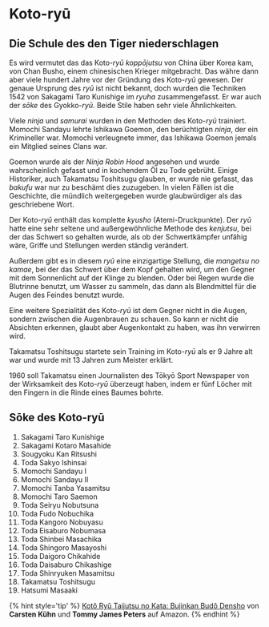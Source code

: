 # Koto-ryū



## Die Schule des den Tiger niederschlagen

Es wird vermutet das das Koto-*ryū* *koppōjutsu* von China über Korea kam, von Chan Busho, einem chinesischen Krieger mitgebracht. Das währe dann aber viele hundert Jahre vor der Gründung des Koto-*ryū* gewesen. Der genaue Ursprung des *ryū* ist nicht bekannt, doch wurden die Techniken 1542 von Sakagami Taro Kunishige im *ryuha* zusammengefasst. Er war auch der *sōke* des Gyokko-*ryū*. Beide Stile haben sehr viele Ähnlichkeiten.

Viele *ninja* und *samurai* wurden in den Methoden des Koto-*ryū* trainiert. Momochi Sandayu lehrte Ishikawa Goemon, den berüchtigten *ninja*, der ein Krimineller war. Momochi verleugnete immer, das Ishikawa Goemon jemals ein Mitglied seines Clans war.

Goemon wurde als der *Ninja Robin Hood* angesehen und wurde wahrscheinlich gefasst und in kochendem Öl zu Tode gebrüht. Einige Historiker, auch Takamatsu Toshitsugu glauben, er wurde nie gefasst, das *bakufu* war nur zu beschämt dies zuzugeben. In vielen Fällen ist die Geschichte, die mündlich weitergegeben wurde glaubwürdiger als das geschriebene Wort.

Der Koto-*ryū* enthält das komplette *kyusho* (Atemi-Druckpunkte). Der *ryū* hatte eine sehr seltene und außergewöhnliche Methode des *kenjutsu*, bei der das Schwert so gehalten wurde, als ob der Schwertkämpfer unfähig wäre, Griffe und Stellungen werden ständig verändert.

Außerdem gibt es in diesem *ryū* eine einzigartige Stellung, die *mangetsu no kamae*, bei der das Schwert über dem Kopf gehalten wird, um den Gegner mit dem Sonnenlicht auf der Klinge zu blenden. Oder bei Regen wurde die Blutrinne benutzt, um Wasser zu sammeln, das dann als Blendmittel für die Augen des Feindes benutzt wurde.

Eine weitere Spezialität des Koto-*ryū* ist dem Gegner nicht in die Augen, sondern zwischen die Augenbrauen zu schauen. So kann er nicht die Absichten erkennen, glaubt aber Augenkontakt zu haben, was ihn verwirren wird.

Takamatsu Toshitsugu startete sein Training im Koto-*ryū* als er 9 Jahre alt war und wurde mit 13 Jahren zum Meister erklärt.

1960 soll Takamatsu einen Journalisten des Tōkyō Sport Newspaper von der Wirksamkeit des Koto-*ryū* überzeugt haben, indem er fünf Löcher mit den Fingern in die Rinde eines Baumes bohrte.

## Sōke des Koto-ryū

1. Sakagami Taro Kunishige
2. Sakagami Kotaro Masahide
3. Sougyoku Kan Ritsushi
4. Toda Sakyo Ishinsai
5. Momochi Sandayu I
6. Momochi Sandayu II
7. Momochi Tanba Yasamitsu
8. Momochi Taro Saemon
9. Toda Seiryu Nobutsuna
10. Toda Fudo Nobuchika
11. Toda Kangoro Nobuyasu
12. Toda Eisaburo Nobumasa
13. Toda Shinbei Masachika
14. Toda Shingoro Masayoshi
15. Toda Daigoro Chikahide
16. Toda Daisaburo Chikashige
17. Toda Shinryuken Masamitsu
18. Takamatsu Toshitsugu
19. Hatsumi Masaaki

{% hint style='tip' %}
[Kotô Ryû Taijutsu no Kata: Bujinkan Budô Densho](https://www.amazon.de/gp/product/3924862214?ie=UTF8&tag=kogakurede-21&linkCode=as2&camp=1638&creative=6742&creativeASIN=3924862214) von **Carsten Kühn** und **Tommy James Peters** auf Amazon.
{% endhint %}
